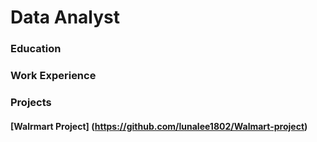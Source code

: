 # Data Analyst 

### Education 

### Work Experience

### Projects
#### [Walrmart Project] (https://github.com/lunalee1802/Walmart-project)
